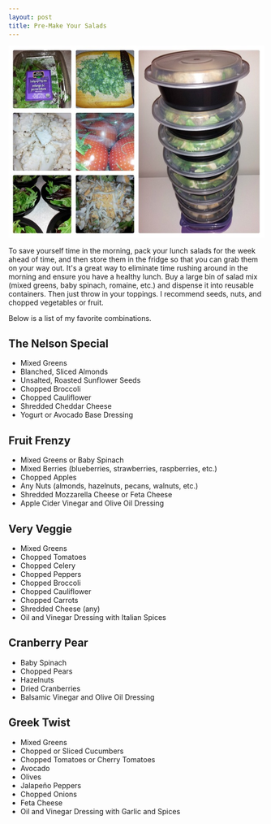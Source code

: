 ```yaml
---
layout: post
title: Pre-Make Your Salads
---
```


![Salads](/images/salads.jpg)

To save yourself time in the morning, pack your lunch salads for the week ahead of time,
and then store them in the fridge so that you can grab them on your way out. It's a great way to eliminate 
time rushing around in the morning and ensure you have a healthy lunch. Buy a large bin of salad mix (mixed greens, baby spinach, romaine, etc.) and dispense it into reusable containers. Then just throw in your toppings. I recommend seeds, nuts, and chopped vegetables or fruit.

Below is a list of my favorite combinations. 

## The Nelson Special
- Mixed Greens
- Blanched, Sliced Almonds
- Unsalted, Roasted Sunflower Seeds
- Chopped Broccoli
- Chopped Cauliflower
- Shredded Cheddar Cheese
- Yogurt or Avocado Base Dressing

## Fruit Frenzy
- Mixed Greens or Baby Spinach
- Mixed Berries (blueberries, strawberries, raspberries, etc.)
- Chopped Apples
- Any Nuts (almonds, hazelnuts, pecans, walnuts, etc.)
- Shredded Mozzarella Cheese or Feta Cheese
- Apple Cider Vinegar and Olive Oil Dressing

## Very Veggie
- Mixed Greens
- Chopped Tomatoes
- Chopped Celery
- Chopped Peppers
- Chopped Broccoli
- Chopped Cauliflower
- Chopped Carrots
- Shredded Cheese (any)
- Oil and Vinegar Dressing with Italian Spices

## Cranberry Pear 
- Baby Spinach
- Chopped Pears
- Hazelnuts
- Dried Cranberries
- Balsamic Vinegar and Olive Oil Dressing 

## Greek Twist
- Mixed Greens
- Chopped or Sliced Cucumbers
- Chopped Tomatoes or Cherry Tomatoes
- Avocado
- Olives
- Jalapeño Peppers
- Chopped Onions
- Feta Cheese
- Oil and Vinegar Dressing with Garlic and Spices 




